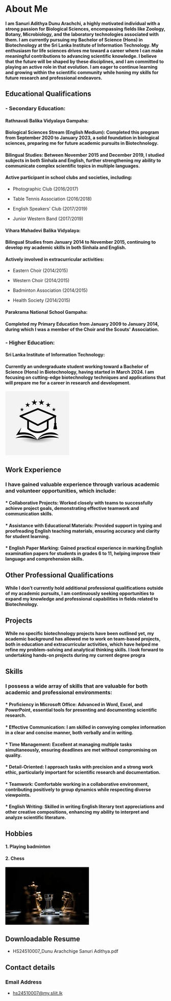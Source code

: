 # About Me

#### I am Sanuri Adithya Dunu Arachchi, a highly motivated individual with a strong passion for Biological Sciences, encompassing fields like Zoology, Botany, Microbiology, and the laboratory technologies associated with them. I am currently pursuing my Bachelor of Science (Hons) in Biotechnology at the Sri Lanka Institute of Information Technology. My enthusiasm for life sciences drives me toward a career where I can make meaningful contributions to advancing scientific knowledge. I believe that the future will be shaped by these disciplines, and I am committed to playing an active role in that evolution. I am eager to continue learning and growing within the scientific community while honing my skills for future research and professional endeavors.



## Educational Qualifications

### - Secondary Education:

#### Rathnavali Balika Vidyalaya Gampaha:

#### Biological Sciences Stream (English Medium): Completed this program from September 2020 to January 2023, a solid foundation in biological sciences, preparing me for future academic pursuits in Biotechnology.

#### Bilingual Studies: Between November 2015 and December 2019, I studied subjects in both Sinhala and English, further strengthening my ability to communicate complex scientific topics in multiple languages.

#### Active participant in school clubs and societies, including:

- Photographic Club (2016/2017)

- Table Tennis Association (2016/2018)

- English Speakers’ Club (2017/2019)

- Junior Western Band (2017/2019)



#### Vihara Mahadevi Balika Vidyalaya:

#### Bilingual Studies from January 2014 to November 2015, continuing to develop my academic skills in both Sinhala and English.

#### Actively involved in extracurricular activities:

- Eastern Choir (2014/2015)

- Western Choir (2014/2015)

- Badminton Association (2014/2015)

- Health Society (2014/2015)



#### Parakrama National School Gampaha:

#### Completed my Primary Education from January 2009 to January 2014, during which I was a member of the Choir and the Scouts' Association.



### - Higher Education:

#### Sri Lanka Institute of Information Technology:

#### Currently an undergraduate student working toward a Bachelor of Science (Hons) in Biotechnology, having started in March 2024. I am focusing on cutting-edge biotechnology techniques and applications that will prepare me for a career in research and development.
               		 

![Education Qualification](https://github.com/Sanuri2003/Sanuri2003.github.io/blob/main/images/Education%20Qualification.jpg?raw=true)

## Work Experience

### I have gained valuable experience through various academic and volunteer opportunities, which include:

#### * Collaborative Projects: Worked closely with teams to successfully achieve project goals, demonstrating effective teamwork and communication skills.

#### * Assistance with Educational Materials: Provided support in typing and proofreading English teaching materials, ensuring accuracy and clarity for student learning.

#### * English Paper Marking: Gained practical experience in marking English examination papers for students in grades 6 to 11, helping improve their language and comprehension skills.

## Other Professional Qualifications

#### While I don’t currently hold additional professional qualifications outside of my academic pursuits, I am continuously seeking opportunities to expand my knowledge and professional capabilities in fields related to Biotechnology.

## Projects
#### While no specific biotechnology projects have been outlined yet, my academic background has allowed me to work on team-based projects, both in education and extracurricular activities, which have helped me refine my problem-solving and analytical thinking skills. I look forward to undertaking hands-on projects during my current degree progra 

## Skills

### I possess a wide array of skills that are valuable for both academic and professional environments:

#### * Proficiency in Microsoft Office: Advanced in Word, Excel, and PowerPoint, essential tools for presenting and documenting scientific research.

#### * Effective Communication: I am skilled in conveying complex information in a clear and concise manner, both verbally and in writing.

#### * Time Management: Excellent at managing multiple tasks simultaneously, ensuring deadlines are met without compromising on quality.

#### * Detail-Oriented: I approach tasks with precision and a strong work ethic, particularly important for scientific research and documentation.

#### * Teamwork: Comfortable working in a collaborative environment, contributing positively to group dynamics while respecting diverse viewpoints.

#### * English Writing: Skilled in writing English literary text appreciations and other creative compositions, enhancing my ability to interpret and analyze scientific literature.

## Hobbies
#### 1. Playing badminton
#### 2. Chess

![Hobby](https://github.com/Sanuri2003/Sanuri2003.github.io/blob/main/images/Hobby.jpeg?raw=true)

## Downloadable Resume   
- HS24510007_Dunu Arachchige Sanuri Adithya.pdf
##  Contact details
### Email Address
- hs24510007@my.sliit.lk

